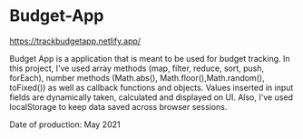 # Budget-App
https://trackbudgetapp.netlify.app/

Budget App is a application that is meant to be used for budget tracking. In this project, I've used array methods (map, filter, reduce, sort, push, forEach), number methods (Math.abs(), Math.floor(),Math.random(), toFixed()) as well as callback functions and objects. Values inserted in input fields are dynamically taken, calculated and displayed on UI. Also, I've used localStorage to keep data saved across browser sessions.

Date of production: May 2021
